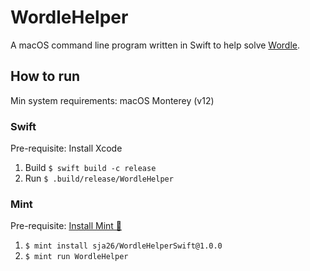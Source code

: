 # WordleHelper

A macOS command line program written in Swift to help solve [Wordle](https://www.powerlanguage.co.uk/wordle/).

## How to run

Min system requirements: macOS Monterey (v12)

### Swift

Pre-requisite: Install Xcode

1. Build `$ swift build -c release`
1. Run `$ .build/release/WordleHelper`

### Mint

Pre-requisite: [Install Mint 🌱](https://github.com/yonaskolb/Mint#installing)

1. `$ mint install sja26/WordleHelperSwift@1.0.0`
1. `$ mint run WordleHelper`
